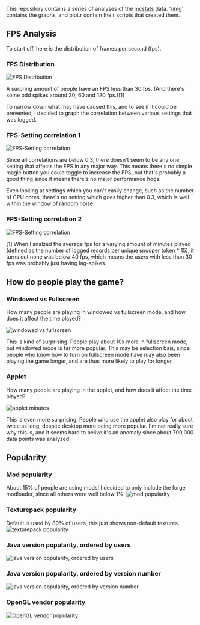 This repository contains a series of analyses of the [mcstats](http://stats.minecraft.net) data.
'/img' contains the graphs, and plot.r contain the r scripts that created them.

## FPS Analysis

To start off, here is the distribution of frames per second (fps).

### FPS Distribution

![FPS Distribution](http://i.imgur.com/zyBZ79o.png)

A surpring amount of people have an FPS less than 30 fps. (And there's some odd spikes around 30, 60 and 120 fps.)[1]

To narrow down what may have caused this, and to see if it could be prevented, I decided to graph the correlation between
various settings that was logged.

### FPS-Setting correlation 1
![FPS-Setting correlation](http://i.imgur.com/CF9wCoK.png)

Since all correlations are below 0.3, there doesn't seem to be any one setting that affects the FPS in any major way.
This means there's no simple magic button you could toggle to increase the FPS, but that's probably a good thing
since it means there's no major performance hogs.

Even looking at settings which you can't easily change, such as the number of CPU cores,
there's no setting which goes higher than 0.3, which is well within the window of random noise.

### FPS-Setting correlation 2
![FPS-Setting correlation](http://i.imgur.com/RIsxRpT.png)

[1] When I analzed the average fps for a varying amount of minutes played (defined as the number of logged records per unique snooper token * 15),
it turns out none was below 40 fps, which means the users with less than 30 fps was probably just having lag-spikes.

## How do people play the game?

### Windowed vs Fullscreen
How many people are playing in windowed vs fullscreen mode, and how does it affect the time played?

![windowed vs fullscreen](http://i.imgur.com/uLUKNx1.png)

This is kind of surprising. People play about 10x more in fullscreen mode, but windowed mode is far more popular.
This may be selection bais, since people who know how to turn on fullscreen mode have may also been playing the game longer,
and are thus more likely to play for longer.

### Applet
How many people are playing in the applet, and how does it affect the time played?

![applet minutes](http://i.imgur.com/oSQdxMM.png)

This is even more surprising. People who use the applet also play for about twice as long, despite desktop more being more popular.
I'm not really sure why this is, and it seems hard to belive it's an anomaly since about 700,000 data points was analyzed.

## Popularity

### Mod popularity

About 15% of people are using mods! I decided to only include the forge modloader, since all others were well below 1%.
![mod popularity](http://i.imgur.com/1ct8cDq.png)

### Texturepack popularity

Default is used by 80% of users, this just shows non-default textures.
![texturepack popularity](http://i.imgur.com/Bcfz4BE.png)

### Java version popularity, ordered by users

![java version popularity, ordered by users](http://i.imgur.com/KfJ1nAG.png)

### Java version popularity, ordered by version number

![java version popularity, ordered by version number](http://i.imgur.com/pyW2hEJ.png)

### OpenGL vendor popularity

![OpenGL vendor popularity](http://i.imgur.com/CA4PZok.png)


